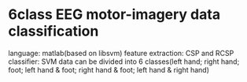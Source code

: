 # 6class EEG motor-imagery data classification
language: matlab(based on libsvm)
feature extraction: CSP and RCSP
classifier: SVM
data can be divided into 6 classes(left hand; right hand; foot; left hand & foot; right hand & foot; left hand & right hand)